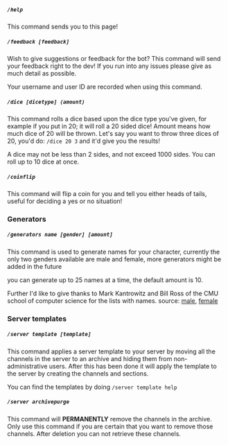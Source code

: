 ##### `/help`
This command sends you to this page!

##### `/feedback [feedback]`
Wish to give suggestions or feedback for the bot? This command will send your feedback right to the dev! If you run into any issues please give as much detail as possible.

Your username and user ID are recorded when using this command.

##### ``/dice [dicetype] (amount)``
This command rolls a dice based upon the dice type you've given, for example if you put in 20; it will roll a 20 sided dice!
Amount means how much dice of 20 will be thrown. Let's say you want to throw three dices of 20, you'd do: `/dice 20 3` and it'd give you the results!

A dice may not be less than 2 sides, and not exceed 1000 sides. You can roll up to 10 dice at once.
##### `/coinflip`
This command will flip a coin for you and tell you either heads of tails, useful for deciding a yes or no situation!
### Generators
##### `/generators name [gender] [amount]`
This command is used to generate names for your character, currently the only two genders available are male and female, more generators might be added in the future

you can generate up to 25 names at a time, the default amount is 10.

Further I'd like to give thanks to Mark Kantrowitz and Bill Ross  of the CMU school of computer science for the lists with names.
source: [male](https://www.cs.cmu.edu/Groups/AI/areas/nlp/corpora/names/male.txt), [female](https://www.cs.cmu.edu/Groups/AI/areas/nlp/corpora/names/female.txt)
### Server templates
##### `/server template [template]`
This command applies a server template to your server by moving all the channels in the server to an archive and hiding them from non-administrative users. After this has been done it will apply the template to the server by creating the channels and sections.

You can find the templates by doing `/server template help`
##### `/server archivepurge`
This command will **PERMANENTLY** remove the channels in the archive. Only use this command if you are certain that you want to remove those channels. After deletion you can not retrieve these channels.





